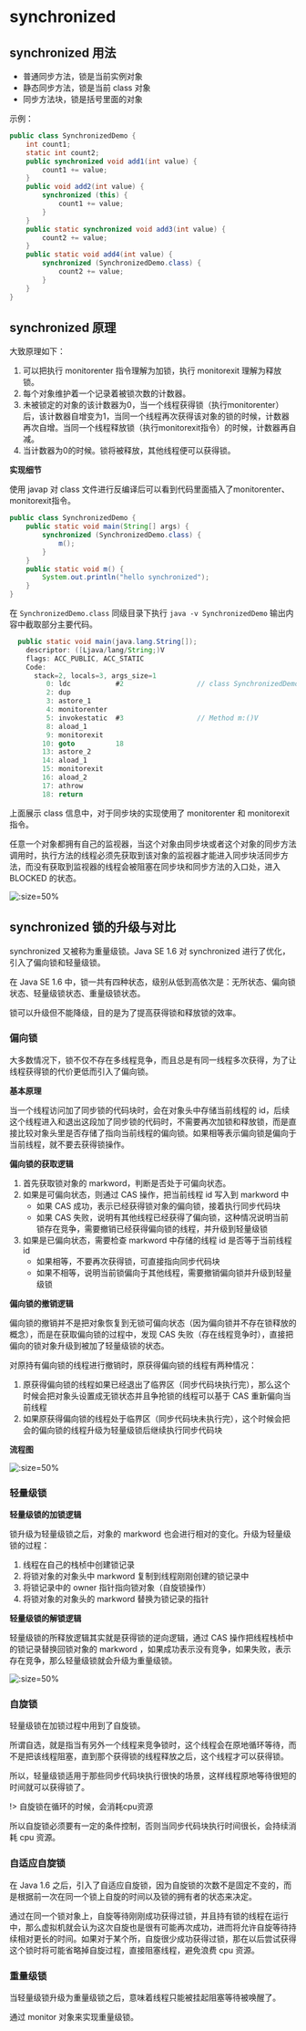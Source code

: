 # synchronized

## synchronized 用法

- 普通同步方法，锁是当前实例对象
- 静态同步方法，锁是当前 class 对象
- 同步方法块，锁是括号里面的对象

示例：

```java
public class SynchronizedDemo {
    int count1;
    static int count2; 
    public synchronized void add1(int value) {
        count1 += value;
    }
    public void add2(int value) {
        synchronized (this) {
            count1 += value;
        }
    }
    public static synchronized void add3(int value) {
        count2 += value;
    }
    public static void add4(int value) {
        synchronized (SynchronizedDemo.class) {
            count2 += value;
        }
    }
}
```

## synchronized 原理

大致原理如下：

1. 可以把执行 monitorenter 指令理解为加锁，执行 monitorexit 理解为释放锁。
2. 每个对象维护着一个记录着被锁次数的计数器。
3. 未被锁定的对象的该计数器为0，当一个线程获得锁（执行monitorenter）后，该计数器自增变为1，当同一个线程再次获得该对象的锁的时候，计数器再次自增。当同一个线程释放锁（执行monitorexit指令）的时候，计数器再自减。
4. 当计数器为0的时候。锁将被释放，其他线程便可以获得锁。

**实现细节**

使用 javap 对 class 文件进行反编译后可以看到代码里面插入了monitorenter、monitorexit指令。

```java
public class SynchronizedDemo {
    public static void main(String[] args) {
        synchronized (SynchronizedDemo.class) {
            m();
        }
    }
    public static void m() {
        System.out.println("hello synchronized");
    }
}
```

在 `SynchronizedDemo.class` 同级目录下执行 `java -v SynchronizedDemo` 输出内容中截取部分主要代码。

```java
  public static void main(java.lang.String[]);
    descriptor: ([Ljava/lang/String;)V
    flags: ACC_PUBLIC, ACC_STATIC
    Code:
      stack=2, locals=3, args_size=1
         0: ldc           #2                  // class SynchronizedDemo
         2: dup
         3: astore_1
         4: monitorenter
         5: invokestatic  #3                  // Method m:()V
         8: aload_1
         9: monitorexit
        10: goto          18
        13: astore_2
        14: aload_1
        15: monitorexit
        16: aload_2
        17: athrow
        18: return

```

上面展示 class 信息中，对于同步块的实现使用了 monitorenter 和 monitorexit 指令。

任意一个对象都拥有自己的监视器，当这个对象由同步块或者这个对象的同步方法调用时，执行方法的线程必须先获取到该对象的监视器才能进入同步块活同步方法，而没有获取到监视器的线程会被阻塞在同步块和同步方法的入口处，进入 BLOCKED 的状态。

![](image/synchronized-3.png ':size=50%')

## synchronized 锁的升级与对比

synchronized 又被称为重量级锁。Java SE 1.6 对 synchronized 进行了优化，引入了偏向锁和轻量级锁。

在 Java SE 1.6 中，锁一共有四种状态，级别从低到高依次是：无所状态、偏向锁状态、轻量级锁状态、重量级锁状态。

锁可以升级但不能降级，目的是为了提高获得锁和释放锁的效率。

### 偏向锁

大多数情况下，锁不仅不存在多线程竞争，而且总是有同一线程多次获得，为了让线程获得锁的代价更低而引入了偏向锁。

**基本原理**

当一个线程访问加了同步锁的代码块时，会在对象头中存储当前线程的 id，后续这个线程进入和退出这段加了同步锁的代码时，不需要再次加锁和释放锁，而是直接比较对象头里是否存储了指向当前线程的偏向锁。如果相等表示偏向锁是偏向于当前线程，就不要去获得锁操作。

**偏向锁的获取逻辑**

1. 首先获取锁对象的 markword，判断是否处于可偏向状态。
2. 如果是可偏向状态，则通过 CAS 操作，把当前线程 id 写入到 markword 中
   - 如果 CAS 成功，表示已经获得锁对象的偏向锁，接着执行同步代码块
   - 如果 CAS 失败，说明有其他线程已经获得了偏向锁，这种情况说明当前锁存在竞争，需要撤销已经获得偏向锁的线程，并升级到轻量级锁
3. 如果是已偏向状态，需要检查 markword 中存储的线程 id 是否等于当前线程 id
   - 如果相等，不要再次获得锁，可直接指向同步代码块
   - 如果不相等，说明当前锁偏向于其他线程，需要撤销偏向锁并升级到轻量级锁

**偏向锁的撤销逻辑**

偏向锁的撤销并不是把对象恢复到无锁可偏向状态（因为偏向锁并不存在锁释放的概念），而是在获取偏向锁的过程中，发现 CAS 失败（存在线程竞争时），直接把偏向的锁对象升级到被加了轻量级锁的状态。

对原持有偏向锁的线程进行撤销时，原获得偏向锁的线程有两种情况：

1. 原获得偏向锁的线程如果已经退出了临界区（同步代码块执行完），那么这个时候会把对象头设置成无锁状态并且争抢锁的线程可以基于 CAS 重新偏向当前线程
2. 如果原获得偏向锁的线程处于临界区（同步代码块未执行完），这个时候会把会的偏向锁的线程升级为轻量级锁后继续执行同步代码块



**流程图**

![](image/synchronized-1.png ':size=50%')

### 轻量级锁

**轻量级锁的加锁逻辑**

锁升级为轻量级锁之后，对象的 markword 也会进行相对的变化。升级为轻量级锁的过程：

1. 线程在自己的栈桢中创建锁记录
2. 将锁对象的对象头中 markword 复制到线程刚刚创建的锁记录中
3. 将锁记录中的 owner 指针指向锁对象（自旋锁操作）
4. 将锁对象的对象头的 markword 替换为锁记录的指针



**轻量级锁的解锁逻辑**

轻量级锁的所释放逻辑其实就是获得锁的逆向逻辑，通过 CAS 操作把线程栈桢中的锁记录替换回锁对象的 markword ，如果成功表示没有竞争，如果失败，表示存在竞争，那么轻量级锁就会升级为重量级锁。



![](image/synchronized-2.png ':size=50%')

### 自旋锁

轻量级锁在加锁过程中用到了自旋锁。

所谓自选，就是指当有另外一个线程来竞争锁时，这个线程会在原地循环等待，而不是把该线程阻塞，直到那个获得锁的线程释放之后，这个线程才可以获得锁。

所以，轻量级锁适用于那些同步代码块执行很快的场景，这样线程原地等待很短的时间就可以获得锁了。

!> 自旋锁在循环的时候，会消耗cpu资源

所以自旋锁必须要有一定的条件控制，否则当同步代码块执行时间很长，会持续消耗 cpu 资源。

### 自适应自旋锁

在 Java 1.6 之后，引入了自适应自旋锁，因为自旋锁的次数不是固定不变的，而是根据前一次在同一个锁上自旋的时间以及锁的拥有者的状态来决定。

通过在同一个锁对象上，自旋等待刚刚成功获得过锁，并且持有锁的线程在运行中，那么虚拟机就会认为这次自旋也是很有可能再次成功，进而将允许自旋等待持续相对更长的时间。如果对于某个所，自旋很少成功获得过锁，那在以后尝试获得这个锁时将可能省略掉自旋过程，直接阻塞线程，避免浪费 cpu 资源。

### 重量级锁

当轻量级锁升级为重量级锁之后，意味着线程只能被挂起阻塞等待被唤醒了。

通过 monitor 对象来实现重量级锁。





